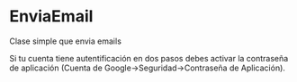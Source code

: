 # EnviaEmail
Clase simple que envia emails

Si tu cuenta tiene autentificación en dos pasos debes activar la contraseña de aplicación 
(Cuenta de Google->Seguridad->Contraseña de Aplicación).
